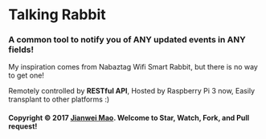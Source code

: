 # Talking Rabbit

### A common tool to notify you of **ANY** updated events in **ANY** fields!

My inspiration comes from Nabaztag Wifi Smart Rabbit, but there is no way to get one!

Remotely controlled by **RESTful API**, Hosted by Raspberry Pi 3 now, Easily transplant to other platforms :)

#### Copyright © 2017 [Jianwei Mao](http://www.maojianwei.com/). Welcome to Star, Watch, Fork, and Pull request!
